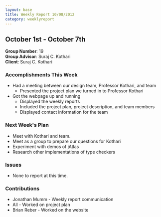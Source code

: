 ```yaml
---
layout: base
title: Weekly Report 10/08/2012
category: weeklyreport
---
```


## October 1st - October 7th

**Group Number**: 19  
**Group Advisor**: Suraj C. Kothari  
**Client**: Suraj C. Kothari

### Accomplishments This Week

* Had a meeting between our design team, Professor Kothari, and team
    * Presented the project plan we turned in to Professor Kothari
* Got the webpage up and running
    * Displayed the weekly reports
    * Included the project plan, project description, and team members
    * Displayed contact information for the team 

### Next Week's Plan

* Meet with Kothari and team.
* Meet as a group to prepare our questions for Kothari
* Experiment with demos of jAtlas
* Research other implementations of type checkers

### Issues

* None to report at this time.

### Contributions

* Jonathan Mumm - Weekly report communication
* All - Worked on project plan
* Brian Reber - Worked on the website
